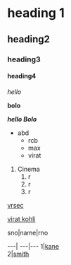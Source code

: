 
# heading 1
## heading2
### heading3
#### heading4
*hello*

**bolo**

***hello Bolo***

* abd
  * rcb
  * max
  * virat

1. Cinema
    1. r
    2. r
    3. r
    
[vrsec](https://www.google.com/search?channel=fs&client=ubuntu&q=vrsec)

[virat kohli](https://images.news18.com/ibnlive/uploads/2021/09/virat-kohli-bat-skipper-16318006124x3.jpg)
    
 sno|name|rno
 
 ---| ---|---
 1|[kane](https://gumlet.assettype.com/freepressjournal/2019-10/af773361-6fe8-4e6d-a91b-fd0cf98ec2f2/cats.jpg?format=webp&w=400&dpr=2.6)  
 2|[smith](https://www.cricket.com.au/~/-/media/News/2019/11/22Smith7000.ashx?w=1600)
   
 
